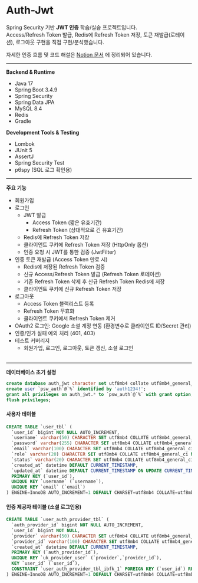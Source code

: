 # Auth-Jwt

Spring Security 기반 **JWT 인증** 학습/실습 프로젝트입니다.  
Access/Refresh Token 발급, Redis에 Refresh Token 저장, 토큰 재발급(로테이션), 로그아웃 구현을 직접 구현/분석했습니다.  

자세한 인증 흐름 및 코드 해설은 [Notion 문서](https://www.notion.so/Auth-Jwt-25bd351413c0806e9a18e34bfd02c911) 에 정리되어 있습니다.

---

**Backend & Runtime**
- Java 17
- Spring Boot 3.4.9
- Spring Security
- Spring Data JPA
- MySQL 8.4
- Redis
- Gradle

**Development Tools & Testing**
- Lombok
- JUnit 5
- AssertJ
- Spring Security Test
- p6spy (SQL 로그 확인용)
---

**주요 기능**
- 회원가입
- 로그인
  - JWT 발급
    - Access Token (짧은 유효기간)
    - Refresh Token (상대적으로 긴 유효기간)
  - Redis에 Refresh Token 저장
  - 클라이언트 쿠키에 Refresh Token 저장 (HttpOnly 옵션)
  - 인증 요청 시 JWT를 통한 검증 (JwtFilter)
- 인증 토큰 재발급 (Access Token 만료 시)
  - Redis에 저장된 Refresh Token 검증
  - 신규 Access/Refresh Token 발급 (Refresh Token 로테이션)
  - 기존 Refresh Token 삭제 후 신규 Refresh Token Redis에 저장
  - 클라이언트 쿠키에 신규 Refresh Token 저장
- 로그아웃
  - Access Token 블랙리스트 등록
  - Refresh Token 무효화
  - 클라이언트 쿠키에서 Refresh Token 제거 
- OAuth2 로그인: Google 소셜 계정 연동 (환경변수로 클라이언트 ID/Secret 관리)
- 인증/인가 실패 예외 처리 (401, 403)
- 테스트 커버리지
  - 회원가입, 로그인, 로그아웃, 토큰 갱신, 소셜 로그인<br><br>
---


**데이터베이스 초기 설정**
```sql
create database auth_jwt character set utf8mb4 collate utf8mb4_general_ci;
create user `psw_auth`@`%` identified by 'auth1234!';
grant all privileges on auth_jwt.* to `psw_auth`@`%` with grant option;
flush privileges;
```


#### 사용자 테이블
```sql
CREATE TABLE `user_tbl` (
  `user_id` bigint NOT NULL AUTO_INCREMENT,
  `username` varchar(50) CHARACTER SET utf8mb4 COLLATE utf8mb4_general_ci NOT NULL,
  `password` varchar(255) CHARACTER SET utf8mb4 COLLATE utf8mb4_general_ci NOT NULL,
  `email` varchar(100) CHARACTER SET utf8mb4 COLLATE utf8mb4_general_ci DEFAULT NULL,
  `role` varchar(20) CHARACTER SET utf8mb4 COLLATE utf8mb4_general_ci NOT NULL DEFAULT 'USER',
  `status` varchar(20) CHARACTER SET utf8mb4 COLLATE utf8mb4_general_ci NOT NULL DEFAULT 'ACTIVE',
  `created_at` datetime DEFAULT CURRENT_TIMESTAMP,
  `updated_at` datetime DEFAULT CURRENT_TIMESTAMP ON UPDATE CURRENT_TIMESTAMP,
  PRIMARY KEY (`user_id`),
  UNIQUE KEY `username` (`username`),
  UNIQUE KEY `email` (`email`)
) ENGINE=InnoDB AUTO_INCREMENT=1 DEFAULT CHARSET=utf8mb4 COLLATE=utf8mb4_general_ci;
```

#### 인증 제공자 테이블 (소셜 로그인용)
```sql
CREATE TABLE `user_auth_provider_tbl` (
  `auth_provider_id` bigint NOT NULL AUTO_INCREMENT,
  `user_id` bigint NOT NULL,
  `provider` varchar(50) CHARACTER SET utf8mb4 COLLATE utf8mb4_general_ci NOT NULL,
  `provider_id` varchar(100) CHARACTER SET utf8mb4 COLLATE utf8mb4_general_ci NOT NULL,
  `created_at` datetime DEFAULT CURRENT_TIMESTAMP,
  PRIMARY KEY (`auth_provider_id`),
  UNIQUE KEY `uk_provider_user` (`provider`,`provider_id`),
  KEY `user_id` (`user_id`),
  CONSTRAINT `user_auth_provider_tbl_ibfk_1` FOREIGN KEY (`user_id`) REFERENCES `user_tbl` (`user_id`) ON DELETE CASCADE
) ENGINE=InnoDB AUTO_INCREMENT=1 DEFAULT CHARSET=utf8mb4 COLLATE=utf8mb4_general_ci;
```
